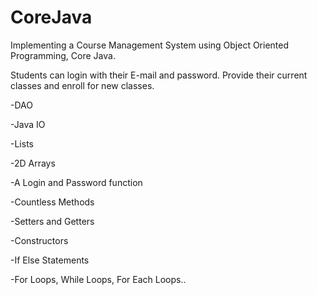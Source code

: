 # CoreJava
Implementing a Course Management System using Object Oriented Programming, Core Java.

Students can login with their E-mail and password. Provide their current classes and enroll for new classes.

  -DAO
  
  -Java IO
  
  -Lists
  
  -2D Arrays
  
  -A Login and Password function
  
  -Countless Methods
  
  -Setters and Getters
  
  -Constructors
  
  -If Else Statements
  
  -For Loops, While Loops, For Each Loops..
  
